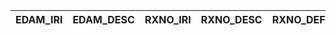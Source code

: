 | EDAM_IRI   | EDAM_DESC   | RXNO_IRI   | RXNO_DESC   | RXNO_DEF   |
|------------|-------------|------------|-------------|------------|
